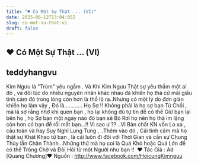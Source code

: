```yaml
---
title: "♥ Có Một Sự Thật ... (VI)"
date: 2025-06-12T13:04:05Z
slug: co-mot-su-that-vi
draft: false
---
```


## ♥ Có Một Sự Thật ... (VI)

## teddyhangvu

Kim Ngưu là "Trùm" yêu ngầm . Và Khi Kim Ngưu Thật sự yêu thầm một ai đó , và đôi lúc do nhiều nguyên nhân khác nhau đã khiến họ thà cứ mãi giấu tình cảm đó trong lòng còn hơn là thổ lộ ra..Nhưng có một lý do đơn giản khiến họ làm vậy , Đó là...​.​.​.​.​.​.​.​.​. Họ Sợ !! Không phải là họ sợ bạn Từ Chối , mà là sợ rằng nhỡ khi quen bạn , họ lại không đủ tự tin để có thể Giữ bạn lại bên họ , họ Sợ bạn một ngày nào đó bạn sẽ Bỏ Rơi họ nên họ thà im lặng còn hơn có bạn để rồi mất bạn...!! Vì sao ư ??​ 
..Vì Bản chất KN vốn Lo xa , cầu toàn và hay Suy Nghĩ Lung Tung , ..Thêm vào đó , Cái tình cảm mà họ thật sự Khát Khao từ bạn , là cái luôn đi đôi với Thời Gian và cần sự Chung Thủy lẫn Chân Thành ..Những thứ mà họ coi là Quá Khó hoặc Quá Lớn để có thể Trông Chờ và Đòi Hỏi từ một Người như bạn !! ​ 
♥ Tác Giả : Ad [Quang Chương]​♥ Nguồn : http://www.facebook.com/HoicungKimnguu​